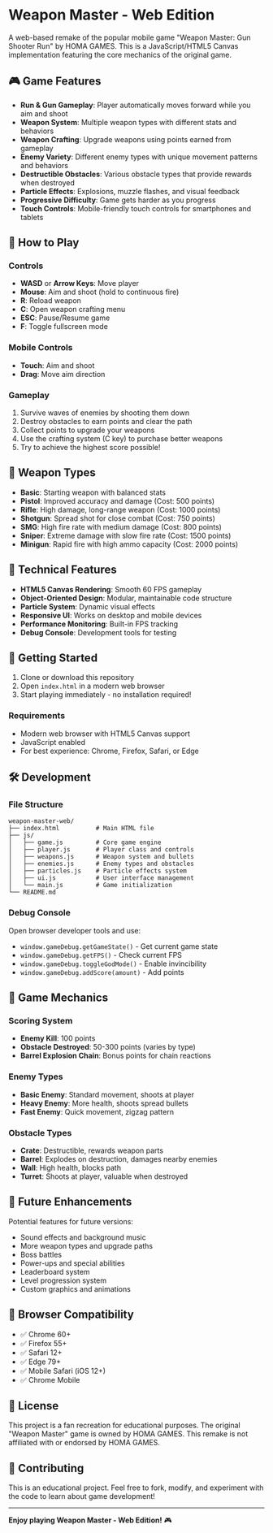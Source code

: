 # Weapon Master - Web Edition

A web-based remake of the popular mobile game "Weapon Master: Gun Shooter Run" by HOMA GAMES. This is a JavaScript/HTML5 Canvas implementation featuring the core mechanics of the original game.

## 🎮 Game Features

- **Run & Gun Gameplay**: Player automatically moves forward while you aim and shoot
- **Weapon System**: Multiple weapon types with different stats and behaviors
- **Weapon Crafting**: Upgrade weapons using points earned from gameplay
- **Enemy Variety**: Different enemy types with unique movement patterns and behaviors
- **Destructible Obstacles**: Various obstacle types that provide rewards when destroyed
- **Particle Effects**: Explosions, muzzle flashes, and visual feedback
- **Progressive Difficulty**: Game gets harder as you progress
- **Touch Controls**: Mobile-friendly touch controls for smartphones and tablets

## 🎯 How to Play

### Controls
- **WASD** or **Arrow Keys**: Move player
- **Mouse**: Aim and shoot (hold to continuous fire)
- **R**: Reload weapon
- **C**: Open weapon crafting menu
- **ESC**: Pause/Resume game
- **F**: Toggle fullscreen mode

### Mobile Controls
- **Touch**: Aim and shoot
- **Drag**: Move aim direction

### Gameplay
1. Survive waves of enemies by shooting them down
2. Destroy obstacles to earn points and clear the path
3. Collect points to upgrade your weapons
4. Use the crafting system (C key) to purchase better weapons
5. Try to achieve the highest score possible!

## 🔫 Weapon Types

- **Basic**: Starting weapon with balanced stats
- **Pistol**: Improved accuracy and damage (Cost: 500 points)
- **Rifle**: High damage, long-range weapon (Cost: 1000 points)
- **Shotgun**: Spread shot for close combat (Cost: 750 points)
- **SMG**: High fire rate with medium damage (Cost: 800 points)
- **Sniper**: Extreme damage with slow fire rate (Cost: 1500 points)
- **Minigun**: Rapid fire with high ammo capacity (Cost: 2000 points)

## 🎨 Technical Features

- **HTML5 Canvas Rendering**: Smooth 60 FPS gameplay
- **Object-Oriented Design**: Modular, maintainable code structure
- **Particle System**: Dynamic visual effects
- **Responsive UI**: Works on desktop and mobile devices
- **Performance Monitoring**: Built-in FPS tracking
- **Debug Console**: Development tools for testing

## 🚀 Getting Started

1. Clone or download this repository
2. Open `index.html` in a modern web browser
3. Start playing immediately - no installation required!

### Requirements
- Modern web browser with HTML5 Canvas support
- JavaScript enabled
- For best experience: Chrome, Firefox, Safari, or Edge

## 🛠️ Development

### File Structure
```
weapon-master-web/
├── index.html          # Main HTML file
├── js/
│   ├── game.js         # Core game engine
│   ├── player.js       # Player class and controls
│   ├── weapons.js      # Weapon system and bullets
│   ├── enemies.js      # Enemy types and obstacles
│   ├── particles.js    # Particle effects system
│   ├── ui.js           # User interface management
│   └── main.js         # Game initialization
└── README.md
```

### Debug Console
Open browser developer tools and use:
- `window.gameDebug.getGameState()` - Get current game state
- `window.gameDebug.getFPS()` - Check current FPS
- `window.gameDebug.toggleGodMode()` - Enable invincibility
- `window.gameDebug.addScore(amount)` - Add points

## 🎯 Game Mechanics

### Scoring System
- **Enemy Kill**: 100 points
- **Obstacle Destroyed**: 50-300 points (varies by type)
- **Barrel Explosion Chain**: Bonus points for chain reactions

### Enemy Types
- **Basic Enemy**: Standard movement, shoots at player
- **Heavy Enemy**: More health, shoots spread bullets
- **Fast Enemy**: Quick movement, zigzag pattern

### Obstacle Types
- **Crate**: Destructible, rewards weapon parts
- **Barrel**: Explodes on destruction, damages nearby enemies
- **Wall**: High health, blocks path
- **Turret**: Shoots at player, valuable when destroyed

## 🔧 Future Enhancements

Potential features for future versions:
- Sound effects and background music
- More weapon types and upgrade paths
- Boss battles
- Power-ups and special abilities
- Leaderboard system
- Level progression system
- Custom graphics and animations

## 📱 Browser Compatibility

- ✅ Chrome 60+
- ✅ Firefox 55+
- ✅ Safari 12+
- ✅ Edge 79+
- ✅ Mobile Safari (iOS 12+)
- ✅ Chrome Mobile

## 📄 License

This project is a fan recreation for educational purposes. The original "Weapon Master" game is owned by HOMA GAMES. This remake is not affiliated with or endorsed by HOMA GAMES.

## 🤝 Contributing

This is an educational project. Feel free to fork, modify, and experiment with the code to learn about game development!

---

**Enjoy playing Weapon Master - Web Edition!** 🎮